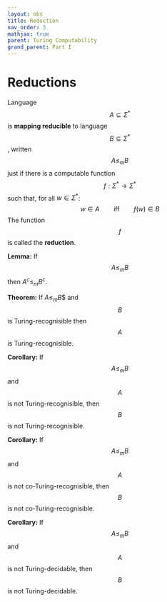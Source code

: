 ```yaml
---
layout: obs
title: Reduction
nav_order: 3
mathjax: true
parent: Turing Computability
grand_parent: Part I
---
```


# Reductions

Language $$A \subseteq \Sigma^*$$ is __mapping reducible__ to language $$B \subseteq \Sigma^*$$, written $$A \leq_m B$$ just if there is a computable function $$f : \Sigma^* \to \Sigma^*$$ such that, for all $w \in \Sigma^*$:
$$
  w \in A \qquad\text{iff}\qquad f(w) \in B
$$
The function $$f$$ is called the __reduction__.

__Lemma:__ If $$A \leq_m B$$ then $A^c \leq_m B^c$.

__Theorem:__ If $A \leq_m B$$ and $$B$$ is Turing-recognisible then $$A$$ is Turing-recognisible.

__Corollary:__ If $$A \leq_m B$$ and $$A$$ is not Turing-recognisible, then $$B$$ is not Turing-recognisible.

__Corollary:__ If $$A \leq_m B$$ and $$A$$ is not co-Turing-recognisible, then $$B$$ is not co-Turing-recognisible.

__Corollary:__ If $$A \leq_m B$$ and $$A$$ is not Turing-decidable, then $$B$$ is not Turing-decidable.
